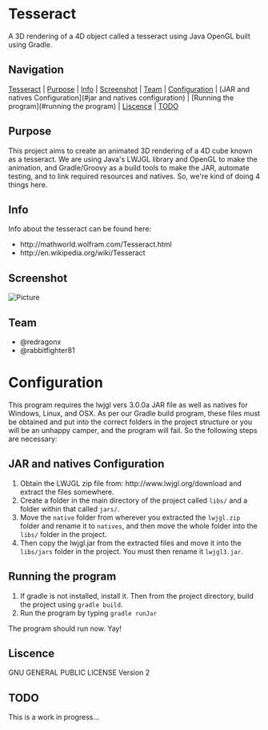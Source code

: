 Tesseract
=========
A 3D rendering of a 4D object called a tesseract using Java OpenGL built using Gradle.

Navigation
-----------
[Tesseract](#tesseract) |
[Purpose](#purpose) |
[Info](#info) |
[Screenshot](#screenshot) |
[Team](#team) |
[Configuration](#configuration) | 
[JAR and natives Configuration](#jar and natives configuration) |
[Running the program](#running the program) |
[Liscence](#liscence) | 
[TODO](#todo) 

Purpose
-------
This project aims to create an animated 3D rendering of a 4D cube known as a tesseract. We are using Java's LWJGL library and OpenGL to make the animation, and Gradle/Groovy as a build tools to make the JAR, automate testing, and to link required resources and natives. So, we're kind of doing 4 things here. 

Info
----
Info about the tesseract can be found here: 
<ul>
<li>http://mathworld.wolfram.com/Tesseract.html</li>
<li>http://en.wikipedia.org/wiki/Tesseract</li>
</ul>


Screenshot
----------
![Picture](http://rabbitfighter.net/wp-content/uploads/2014/12/tesseract.jpg)


Team
----
<ul>
<li>@redragonx</li>
<li>@rabbitfighter81</li>
</ul>


Configuration
==============================
This program requires the lwjgl vers 3.0.0a JAR file as well as natives for Windows, Linux, and OSX. As per our Gradle build program, these files must be obtained and put into the correct folders in the project structure or you will be an unhappy camper, and the program will fail. So the following steps are necessary:

JAR and natives Configuration
-----------------------------
<ol>
<li>Obtain the LWJGL zip file from: http://www.lwjgl.org/download and extract the files somewhere.</li>
<li>Create a folder in the main directory of the project called <code>libs/</code> and a folder within that called <code>jars/</code>.</li>
<li>Move the <code>native</code> folder from wherever you extracted the <code>lwjgl.zip</code> folder and rename it to <code>natives</code>, and then move the whole folder into the <code>libs/</code> folder in the project.</li>
<li>Then copy the lwjgl.jar from the extracted files and move it into the <code>libs/jars</code> folder in the project. You must then rename it <code>lwjgl3.jar</code>.</li>
</ol>

Running the program
-------------------
<ol>
<li>If gradle is not installed, install it. Then from the project directory, build the project using <code>gradle build</code>.</li>
<li>Run the program by typing <code>gradle runJar</code></li>
</ol>

The program should run now. Yay!

Liscence
---------
GNU GENERAL PUBLIC LICENSE Version 2

TODO
----
This is a work in progress... 




